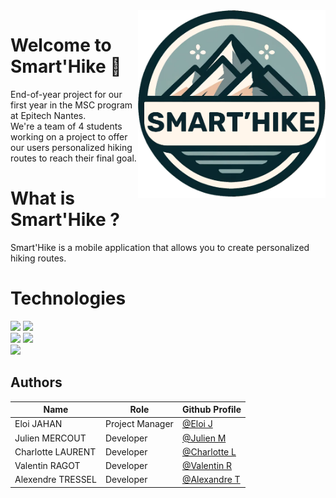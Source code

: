 <img src="./images/LogoSmartHike.png" alt="TrellTech" width="300" height=300 align="right"/>

# Welcome to Smart'Hike :rocket:

End-of-year project for our first year in the MSC program at Epitech Nantes.  
We're a team of 4 students working on a project to offer our users personalized hiking routes to reach their final goal.

# What is Smart'Hike ?
Smart'Hike is a mobile application that allows you to create personalized hiking routes.

# Technologies
![](https://img.shields.io/badge/Flutter-ED8B00?style=for-the-badge&logo=flutter&color=20232a)
![](https://img.shields.io/badge/Dart-ED8B00?style=for-the-badge&logo=dart&color=20232a)  
![](https://img.shields.io/badge/Python-ED8B00?style=for-the-badge&logo=python&color=20232a)
![](https://img.shields.io/badge/Flask-ED8B00?style=for-the-badge&logo=flask&color=20232a)  
![](https://img.shields.io/badge/MapBox-ED8B00?style=for-the-badge&logo=mapbox&color=20232a)

## Authors
| Name              | Role            | Github Profile |
|-------------------|-----------------|----------------|
| Eloi JAHAN        | Project Manager | [@Eloi J](https://github.com/EloiJhn) |
| Julien MERCOUT    | Developer       | [@Julien M](https://github.com/JuMercourt) |
| Charlotte LAURENT | Developer       | [@Charlotte L](https://github.com/charlottelaurent50) |
| Valentin RAGOT    | Developer       | [@Valentin R](https://github.com/ValentinRgt) |
| Alexendre TRESSEL | Developer       | [@Alexandre T](https://github.com/PikPakPik) |
